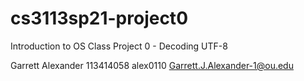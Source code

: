 # cs3113sp21-project0
Introduction to OS Class Project 0 - Decoding UTF-8

Garrett Alexander
113414058
alex0110
Garrett.J.Alexander-1@ou.edu
